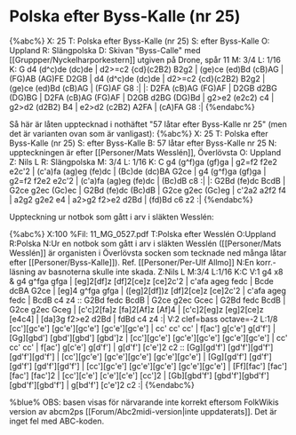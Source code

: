 # Polska efter Byss-Kalle (nr 25)

{%abc%}
X: 25
T: Polska efter Byss-Kalle (nr 25)
S: efter Byss-Kalle
O: Uppland
R: Slängpolska
D: Skivan "Byss-Calle" med [[Gruppper/Nyckelharporkestern]] utgiven på Drone, spår 11
M: 3/4
L: 1/16
K: G
d4 (d^c)de (dc)de | d2>=c2 {cd}(c2B2) B2g2 | (ge)ce (ed)Bd (cB)AG | (FG)AB (AG)FE D2GB |
d4 (d^c)de (dc)de | d2>=c2 {cd}(c2B2) B2g2 | (ge)ce (ed)Bd (cB)AG | (FG)AF G8 :|
|: D2FA (cB)AG (FG)AF | D2GB d2BG (DG)BG | D2FA (cB)AG (FG)AF | D2GB d2BG (DG)Bd |
g2>e2 (e2c2) c4 | g2>d2 (d2B2) B4 | e2>d2 (c2B2) A2FA | (cA)FA G8 :|
{%endabc%}


Så här är låten upptecknad i nothäftet "57 låtar efter Byss-Kalle nr 25" (men det är varianten ovan som är vanligast):
{%abc%}
X: 25
T: Polska efter Byss-Kalle (nr 25)
S: efter Byss-Kalle
B: 57 låtar efter Byss-Kalle nr 25
N: uppteckningen är efter [[Personer/Mats Wesslén]], Överlövsta
O: Uppland
Z: Nils L
R: Slängpolska
M: 3/4
L: 1/16
K: C
g4 (g^f)ga (gf)ga | g2=f2 f2e2 e2c'2 | (c'a)fa (ag)eg (fe)dc | (Bc)de (dc)BA G2ce |
g4 (g^f)ga (gf)ga | g2=f2 f2e2 e2c'2 | (c'a)fa (ag)eg (fe)dc | (Bc)dB c8 :| 
|: G2Bd (fe)dc BcdB | G2ce g2ec (Gc)ec | G2Bd (fe)dc (Bc)dB | G2ce g2ec (Gc)eg |
c'2a2 a2f2 f4 | a2g2 g2e2 e4 | a2>g2 f2>e2 d2Bd | (fd)Bd c6 z2 :|
{%endabc%}

Uppteckning ur notbok som gått i arv i släkten Wesslén:

{%abc%}
X:100
%Fil: 11_MG_0527.pdf
T:Polska efter Wesslén
O:Uppland
R:Polska
N:Ur en notbok som gått i arv i släkten Wesslén ([[Personer/Mats Wesslén]] är organisten i Överlövsta socken som tecknade ned många låtar efter [[Personer/Byss-Kalle]]). Ref. [[Personer/Per-Ulf Allmo]]
N:En korr.-läsning av basnoterna skulle inte skada.
Z:Nils L
M:3/4
L:1/16
K:C
V:1
g4 x8 & g4 g^fga gfga | [eg]2[df]z [df]2[ce]z [ce]2c'2 | c'afa ageg fedc | Bcde dcBA G2ce |
[eg]4 g^fga gfga | ([eg]2[df])z [df]2[ce]z [ce]2c'2 | c'afa ageg fedc | BcdB c4 z4 ::
G2Bd fedc BcdB | G2ce g2ec Gcec | G2Bd fedc BcdB | G2ce g2ec Gceg |
[c'c]2[fa]z [fa]2[Af]z [Af]4 | [c'c]2[eg]z [eg]2[ce]z [e4c4] | [da]3g f2>e2 d2Bd | fdBd c4 z4 :|
V:2 clef=bass octave=-2
L:1/8
[cc'][gc'e'] [gc'e'][gc'e'] [gc'e'][gc'e'] | cc' cc' cc' | f[ac'] g[c'e'] g[d'f'] | [Gg][gbd'] [gbd'][gbd'] [gbd']z |
[cc'][gc'e'] [gc'e'][gc'e'] [gc'e'][gc'e'] | cc' cc' cc' | f[ac'] g[c'e'] g[d'f'] | g[d'f'] [c'e']2 c2 ::
[Gg][gd'f'] [gd'f'][gd'f'] [gd'f'][gd'f'] | [cc'][gc'e'] [gc'e'][gc'e'] [gc'e'][gc'e'] | [Gg][gd'f'] [gd'f'][gd'f'] [gd'f'][gd'f'] | [cc'][gc'e'] [gc'e'][gc'e'] [gc'e'][gc'e'] | 
[Ff][fac'] [fac'][fac'] [fac']2 | [cc'][c'e'] [c'e'][c'e'] [cc']2 | [Gb][gbd'f'] [gbd'f'][gbd'f'] [gbd'f'][gbd'f'] | g[bd'f'] [c'e']2 c2 :|
{%endabc%}

%blue% OBS: basen visas för närvarande inte korrekt eftersom FolkWikis version av abcm2ps [[Forum/Abc2midi-version|inte uppdaterats]]. Det är inget fel med ABC-koden.
